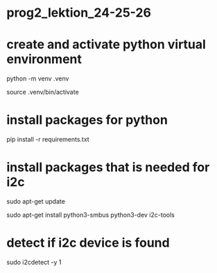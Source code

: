 # prog2_lektion_24-25-26

# create and activate python virtual environment
python -m venv .venv

source .venv/bin/activate

# install packages for python
pip install -r requirements.txt 

# install packages that is needed for i2c
sudo apt-get update

sudo apt-get install python3-smbus python3-dev i2c-tools

# detect if i2c device is found
sudo i2cdetect -y 1
